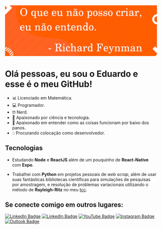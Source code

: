 ![O que eu não posso criar, não entendo!](feynman.jpg)

# Olá pessoas, eu sou o Eduardo e esse é o meu GitHub!

- :bar_chart: Licenciado em Matemática.
- :computer: Programador.
- :nerd_face: Nerd.
- :telescope: Apaixonado por ciência e tecnologia.
- :blue_book: Apaixonado em entender como as coisas funcionam por baixo dos panos.
- :: Procurando colocação como desenvolvedor.

## Tecnologias

- Estudando **Node** e **ReactJS** além de um pouquinho de **React-Native** com **Expo**.

- Trabalhei com **Python** em projetos pessoais de *web scrap*, além de usar suas fantásticas bibliotecas científicas para simulações de pesquisas por amostragem, e resolução de problemas variacionais utilizando o método de **Rayleigh-Ritz** no meu [tcc](https://eduardojm.github.io/tcc/). 

## Se conecte comigo em outros lugares:

[![LinkedIn Badge](https://img.shields.io/badge/-Site%20Pessoal-ff5b00?style=flat-square&logo=Google-chrome&logoColor=white&link=https://eduardojm.github.io/)](https://eduardojm.github.io/)
[![LinkedIn Badge](https://img.shields.io/badge/-Eduardo%20Oliveira-ff5b00?style=flat-square&logo=Linkedin&logoColor=white&link=https://www.linkedin.com/in/edujso/)](https://www.linkedin.com/in/edujso/)
[![YouTube Badge](https://img.shields.io/badge/-Matemática%20e%20Computação-ff5b00?style=flat-square&logo=Youtube&logoColor=white&link=https://www.youtube.com/channel/UChBYX7AG8068qlh7zimW9DQ)](https://www.youtube.com/channel/UChBYX7AG8068qlh7zimW9DQ)
[![Instagram Badge](https://img.shields.io/badge/-@edu.js.o-ff5b00?style=flat-square&logo=Instagram&logoColor=white&link=https://instagram.com/edu.js.o)](https://instagram.com/edu.js.o)
[![Outlook Badge](https://img.shields.io/badge/-eduardo_y05@outlook.com-ff5b00?style=flat-square&logo=microsoft-outlook&logoColor=white&link=mailto:eduardo_y05@outlook)](mailto:eduardo_y05@outlook)
